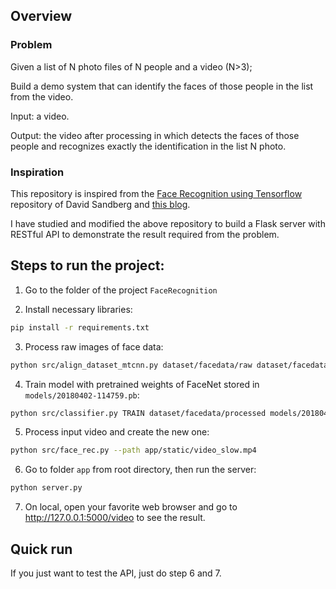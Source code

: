 ## Overview
### Problem
Given a list of N photo files of N people and a video (N>3); 

Build a demo system that can identify the faces of those people in the list from the video. 

Input: a video.

Output: the video after processing in which detects the faces of those people and recognizes exactly the identification in the list N photo.

### Inspiration
This repository is inspired from the [Face Recognition using Tensorflow](https://github.com/davidsandberg/facenet) repository of David Sandberg and [this blog](https://www.miai.vn/2019/09/11/face-recog-2-0-nhan-dien-khuon-mat-trong-video-bang-mtcnn-va-facenet).

I have studied and modified the above repository to build a Flask server with RESTful API to demonstrate the result required from the problem. 

## Steps to run the project:

1. Go to the folder of the project `FaceRecognition`

2. Install necessary libraries:
```bash
pip install -r requirements.txt
```

3. Process raw images of face data:

```bash
python src/align_dataset_mtcnn.py dataset/facedata/raw dataset/facedata/processed --image_size 160 --margin 32 --random_order --gpu_memory_fraction 0.25
```

4. Train model with pretrained weights of FaceNet stored in `models/20180402-114759.pb`:

```bash
python src/classifier.py TRAIN dataset/facedata/processed models/20180402-114759.pb models/facemodel.pkl --batch_size 1000
```

5. Process input video and create the new one:
```bash
python src/face_rec.py --path app/static/video_slow.mp4
```

6. Go to folder `app` from root directory, then run the server: 
```bash
python server.py
```

7. On local, open your favorite web browser and go to http://127.0.0.1:5000/video to see the result.

## Quick run
If you just want to test the API, just do step 6 and 7.